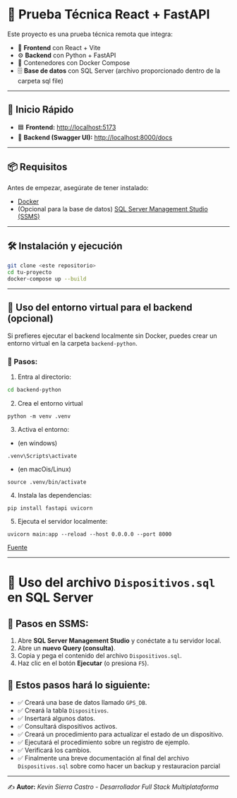 # 🚀 Prueba Técnica React + FastAPI

Este proyecto es una prueba técnica remota que integra:

- 🧠 **Frontend** con React + Vite
- ⚙️ **Backend** con Python + FastAPI
- 🐳 Contenedores con Docker Compose
- 🗄️ **Base de datos** con SQL Server (archivo proporcionado dentro de la carpeta sql file)

---

## 🚀 Inicio Rápido

- 🟦 **Frontend:** [http://localhost:5173](http://localhost:5173)
- 🔵 **Backend (Swagger UI):** [http://localhost:8000/docs](http://localhost:8000/docs)

---

## 📦 Requisitos

Antes de empezar, asegúrate de tener instalado:

- [Docker](https://www.docker.com/)
- (Opcional para la base de datos) [SQL Server Management Studio (SSMS)](https://learn.microsoft.com/sql/ssms)

---

## 🛠️ Instalación y ejecución

```bash
git clone <este repositorio>
cd tu-proyecto
docker-compose up --build
```

---

## 🔧 Uso del entorno virtual para el backend (opcional)

Si prefieres ejecutar el backend localmente sin Docker, puedes crear un entorno virtual en la carpeta `backend-python`.

### 📌 Pasos:

1. Entra al directorio:

```bash
cd backend-python
```

2. Crea el entorno virtual

```
python -m venv .venv
```

3. Activa el entorno:

- (en windows)

```
.venv\Scripts\activate
```

- (en macOis/Linux)

```
source .venv/bin/activate
```

4. Instala las dependencias:

```
pip install fastapi uvicorn
```

5. Ejecuta el servidor localmente:

```
uvicorn main:app --reload --host 0.0.0.0 --port 8000
```

[Fuente](https://fastapi.tiangolo.com/es/virtual-environments/#instala-paquetes-directamente)

---

# 🧾 Uso del archivo `Dispositivos.sql` en SQL Server

## 📌 Pasos en SSMS:

1. Abre **SQL Server Management Studio** y conéctate a tu servidor local.
2. Abre un **nuevo Query (consulta)**.
3. Copia y pega el contenido del archivo `Dispositivos.sql`.
4. Haz clic en el botón **Ejecutar** (o presiona `F5`).

## 📌 Estos pasos hará lo siguiente:

- ✅ Creará una base de datos llamado `GPS_DB`.
- ✅ Creará la tabla `Dispositivos`.
- ✅ Insertará algunos datos.
- ✅ Consultará dispositivos activos.
- ✅ Creará un procedimiento para actualizar el estado de un dispositivo.
- ✅ Ejecutará el procedimiento sobre un registro de ejemplo.
- ✅ Verificará los cambios.
- ✅ Finalmente una breve documentación al final del archivo `Dispositivos.sql` sobre como hacer un backup y restauracion parcial

---

✍️ **Autor:** _Kevin Sierra Castro - Desarrollador Full Stack Multiplataforma_
